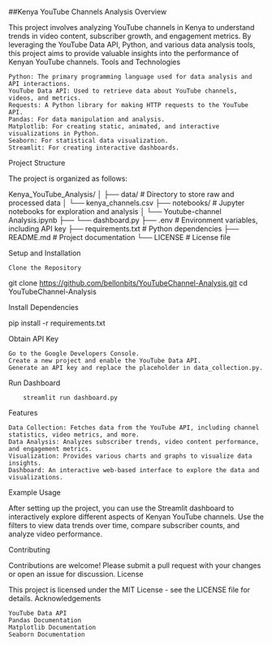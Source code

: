 ##Kenya YouTube Channels Analysis
Overview

This project involves analyzing YouTube channels in Kenya to understand trends in video content, subscriber growth, and engagement metrics. By leveraging the YouTube Data API, Python, and various data analysis tools, this project aims to provide valuable insights into the performance of Kenyan YouTube channels.
Tools and Technologies

    Python: The primary programming language used for data analysis and API interactions.
    YouTube Data API: Used to retrieve data about YouTube channels, videos, and metrics.
    Requests: A Python library for making HTTP requests to the YouTube API.
    Pandas: For data manipulation and analysis.
    Matplotlib: For creating static, animated, and interactive visualizations in Python.
    Seaborn: For statistical data visualization.
    Streamlit: For creating interactive dashboards.

Project Structure

The project is organized as follows:

   Kenya_YouTube_Analysis/
│
├── data/               # Directory to store raw and processed data
│   └── kenya_channels.csv
├── notebooks/          # Jupyter notebooks for exploration and analysis
│   └── Youtube-channel Analysis.ipynb
├── └── dashboard.py
├── .env                # Environment variables, including API key
├── requirements.txt    # Python dependencies
├── README.md           # Project documentation
└── LICENSE             # License file


Setup and Installation

    Clone the Repository

git clone https://github.com/bellonbits/YouTubeChannel-Analysis.git
cd YouTubeChannel-Analysis

Install Dependencies

pip install -r requirements.txt

Obtain API Key

    Go to the Google Developers Console.
    Create a new project and enable the YouTube Data API.
    Generate an API key and replace the placeholder in data_collection.py.


Run Dashboard

        streamlit run dashboard.py

Features

    Data Collection: Fetches data from the YouTube API, including channel statistics, video metrics, and more.
    Data Analysis: Analyzes subscriber trends, video content performance, and engagement metrics.
    Visualization: Provides various charts and graphs to visualize data insights.
    Dashboard: An interactive web-based interface to explore the data and visualizations.

Example Usage

After setting up the project, you can use the Streamlit dashboard to interactively explore different aspects of Kenyan YouTube channels. Use the filters to view data trends over time, compare subscriber counts, and analyze video performance.

Contributing

Contributions are welcome! Please submit a pull request with your changes or open an issue for discussion.
License

This project is licensed under the MIT License - see the LICENSE file for details.
Acknowledgements

    YouTube Data API
    Pandas Documentation
    Matplotlib Documentation
    Seaborn Documentation
